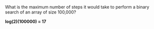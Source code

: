 What is the maximum number of steps it would take to perform a binary search of an array of size 100,000?

**log(2)(100000) = 17**